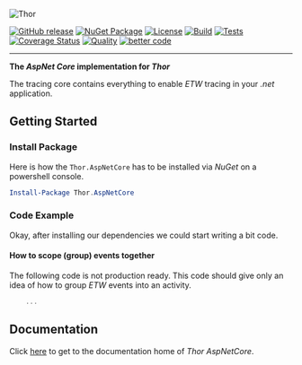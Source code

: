 ![Thor](https://cdn.rawgit.com/ChilliCream/thor-logo/master/img/thor-banner-light.svg)

[![GitHub release](https://img.shields.io/github/release/ChilliCream/thor-aspnetcore.svg)](https://github.com/ChilliCream/thor-aspnetcore/releases) [![NuGet Package](https://img.shields.io/nuget/v/Thor.AspNetCore.svg)](https://www.nuget.org/packages/Thor.AspNetCore/) [![License](https://img.shields.io/github/license/ChilliCream/thor-aspnetcore.svg)](https://github.com/ChilliCream/thor-aspnetcore/releases) [![Build](https://ci.appveyor.com/api/projects/status/ohys2p1c906y4ufg/branch/master?svg=true)](https://ci.appveyor.com/project/rstaib/thor-aspnetcore-8x6gt/branch/master) [![Tests](https://img.shields.io/appveyor/tests/rstaib/thor-aspnetcore-8x6gt/master.svg)](https://ci.appveyor.com/project/rstaib/thor-aspnetcore-8x6gt) [![Coverage Status](https://sonarcloud.io/api/project_badges/measure?project=ThorAspNetCore&metric=coverage)](https://sonarcloud.io/dashboard?id=ThorAspNetCore) [![Quality](https://sonarcloud.io/api/project_badges/measure?project=ThorAspNetCore&metric=alert_status)](https://sonarcloud.io/dashboard?id=ThorAspNetCore) [![better code](https://bettercodehub.com/edge/badge/ChilliCream/thor-aspnetcore)](https://bettercodehub.com/results/ChilliCream/thor-aspnetcore)

---

**The _AspNet_ _Core_ implementation for _Thor_**

The tracing core contains everything to enable _ETW_ tracing in your _.net_ application.

## Getting Started

### Install Package

Here is how the `Thor.AspNetCore` has to be installed via _NuGet_ on a powershell console.

```powershell
Install-Package Thor.AspNetCore
```

### Code Example

Okay, after installing our dependencies we could start writing a bit code.

#### How to scope (group) events together

The following code is not production ready. This code should give only an idea of how to group _ETW_
events into an activity.

```csharp
    ...
```

## Documentation

Click [here](https://github.com/ChilliCream/thor-aspnetcore-docs) to get to the documentation home of _Thor AspNetCore_.

